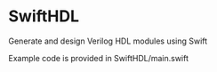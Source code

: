# SwiftHDL
Generate and design Verilog HDL modules using Swift 

Example code is provided in SwiftHDL/main.swift
